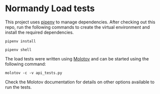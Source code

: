 # Normandy Load tests

This project uses [pipenv](https://pipenv.readthedocs.io/en/latest/) to manage dependencies.
After checking out this repo, run the following commands to create the virtual environment and
install the required dependencies.

`pipenv install`

`pipenv shell`

The load tests were written using [Molotov](https://molotov.readthedocs.io/en/stable/)
and can be started using the following command:

`molotov -c -v api_tests.py`

Check the Molotov documentation for details on other options available to run the tests.

